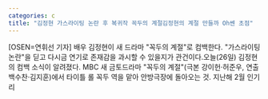 ```yaml
---
categories: c
title: "김정현 가스라이팅 논란 후 복귀작 꼭두의 계절김정현의 계절 만들까 Oh쎈 초점"
---
```

[OSEN=연휘선 기자] 배우 김정현이 새 드라마 "꼭두의 계절"로 컴백한다. "가스라이팅 논란"을 딛고 다시금 연기로 존재감을 과시할 수 있을지가 관건이다.오늘(26일) 김정현의 컴백 소식이 알려졌다. MBC 새 금토드라마 "꼭두의 계절"(극본 강이헌·허준우, 연출 백수찬·김지훈)에서 타이틀 롤 꼭두 역을 맡아 안방극장에 돌아오는 것. 지난해 2월 인기리